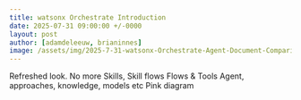 ```yaml
---
title: watsonx Orchestrate Introduction
date: 2025-07-31 09:00:00 +/-0000
layout: post
author: [adamdeleeuw, brianinnes]
image: /assets/img/2025-7-31-watsonx-Orchestrate-Agent-Document-Comparison/watsonxassistant_lifecycle_1x1_16x9.jpeg
---
```


Refreshed look.
No more Skills, Skill flows
Flows & Tools
Agent, approaches, knowledge, models etc
Pink diagram
